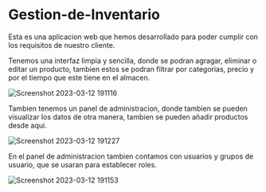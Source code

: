 # Gestion-de-Inventario
Esta es una aplicacion web que hemos desarrollado para poder cumplir con los requisitos de nuestro cliente.

Tenemos una interfaz limpia y sencilla, donde se podran agragar, eliminar o editar un producto, tambien estos se podran filtrar por categorias, precio y por el tiempo que este tiene en el almacen.

![Screenshot 2023-03-12 191116](https://user-images.githubusercontent.com/107286072/224579859-8900de06-02fa-4eca-8f01-5ea03349ff98.png)

Tambien tenemos un panel de administracion, donde tambien se pueden visualizar los datos de otra manera, tambien se pueden añadir productos desde aqui.

![Screenshot 2023-03-12 191227](https://user-images.githubusercontent.com/107286072/224579870-a0d583d7-98d3-45fe-80f6-a1039f9ff7ab.png)

En el panel de administracion tambien contamos con usuarios y grupos de usuario, que se usaran para establecer roles. 

![Screenshot 2023-03-12 191153](https://user-images.githubusercontent.com/107286072/224579873-c8e8e9cf-6fb0-4e89-9c90-1e18de567fa8.png)
